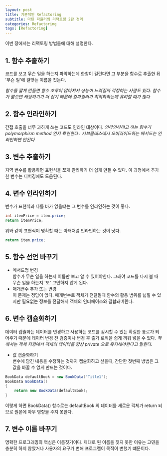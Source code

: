 ```yaml
---
layout: post
title: 기본적인 Refactoring 
subtitle: 마틴 파울러의 리팩토링 2판 정리
categories: Refactoring
tags: [Refactoring]
---
```


이번 장에서는 리팩토링 방법들에 대해 설명한다.

## 1. 함수 추출하기  
코드를 보고 무슨 일을 하는지 파악하는데 한참이 걸린다면 그 부분을 함수로 추출한 뒤 '무슨 일'에 걸맞는 이름을 짓는다.  

*함수를 짧게 만들면 함수 초루이 많아져서 성능이 느려질까 걱정하는 사람도 있다. 함수가 짧으면 캐싱하기가 더 쉽기 때문에 컴파일러가 최적화하는데 유리할 때가 많다*

## 2. 함수 인라인하기  
간접 호출을 너무 과하게 쓰는 코드도 인라인 대상이다.
*인라인하려고 하는 함수가 polymorphism method 인지 확인한다 : 서브클래스에서 오버라이드하는 메서드는 인라인하면 안된다*

## 3. 변수 추출하기  
지역 변수를 활용하면 표현식을 쪼개 관리하기 더 쉽게 만들 수 있다. 이 과정에서 추가한 변수는 디버깅에도 도움된다.  

## 4. 변수 인라인하기  
변수가 표현식과 다를 바가 없을떄는 그 변수를 인라인하는 것이 좋다.  
```java
int itemPrice = item.price;
return itemPrice;
```
위와 같이 표현식이 명확할 때는 아래처럼 인라인하는 것이 낫다.  

```java
return item.price;
```

## 5. 함수 선언 바꾸기  
- 메서드명 변경  
함수가 무슨 일을 하는지 이름만 보고 알 수 있어야한다. 그래야 코드를 다시 볼 때 무슨 일을 하는지 '또' 고민하지 않게 된다.  
- 매개변수 추가 또는 변경  
이 문제는 정답이 없다. 매개변수로 객체가 전달될때 함수의 활용 범위를 넓힐 수 있지만 필요없는 정보를 전달해서 객체의 인터페이스와 결합돼버린다.

## 6. 변수 캡슐화하기
데이터 캡슐화는 데이터를 변경하고 사용하는 코드를 감시할 수 있는 확실한 통로가 되어주기 때문에 데이터 변경 전 검증이나 변경 후 출가 로직을 쉽게 끼워 넣을 수 있다. 
*책에서는 객체 지향에서 객체의 데이터를 항상 private 으로 유지해야한다고 말한다.*
- 값 캡슐화하기  
변수에 담긴 내용을 수정하는 것까지 캡슐화하고 싶을때, 간단한 첫번째 방법은 그 값을 바꿀 수 없게 만드는 것이다.

```java
BookData defaultBook = new BookData("Title1");
BookData BookData()
{
    return new BookData(defaultBook);
}
```
이렇게 하면 BookData() 함수로는 defaultBook 의 데이터를 새로운 객체가 return 되므로 원본에 아무 영향을 주지 못한다. 

## 7. 변수 이름 바꾸기  
명확한 프로그래밍의 핵심은 이름짓기이다. 제대로 된 이름을 짓지 못한 이유는 고민을 충분히 하지 않았거나 사용자의 요구가 변해 프로그램이 목적이 변했기 떄문이다.
